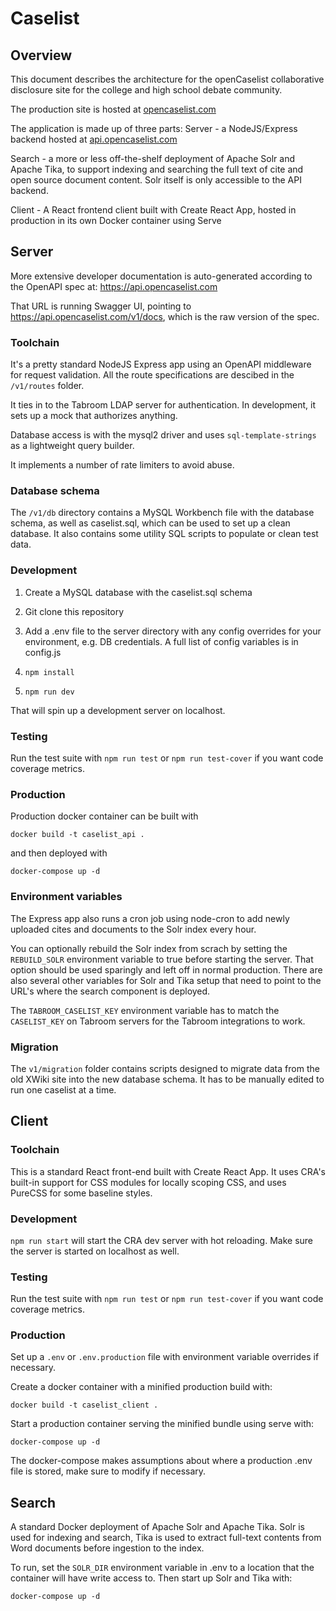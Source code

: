 # Caselist

## Overview

This document describes the architecture for the openCaselist collaborative disclosure site for the college and high school debate community.

The production site is hosted at [opencaselist.com](https://opencaselist.com)

The application is made up of three parts:
Server - a NodeJS/Express backend hosted at [api.opencaselist.com](https://api.opencaselist.com)

Search - a more or less off-the-shelf deployment of Apache Solr and Apache Tika, to support indexing and searching the full text of cite and open source document content. Solr itself is only accessible to the API backend.

Client - A React frontend client built with Create React App, hosted in production in its own Docker container using Serve

## Server
More extensive developer documentation is auto-generated according to the OpenAPI spec at: https://api.opencaselist.com

That URL is running Swagger UI, pointing to https://api.opencaselist.com/v1/docs, which is the raw version of the spec.

### Toolchain

It's a pretty standard NodeJS Express app using an OpenAPI middleware for request validation. All the route specifications are descibed in the `/v1/routes` folder.

It ties in to the Tabroom LDAP server for authentication. In development, it sets up a mock that authorizes anything.

Database access is with the mysql2 driver and uses `sql-template-strings` as a lightweight query builder.

It implements a number of rate limiters to avoid abuse.

### Database schema

The `/v1/db` directory contains a MySQL Workbench file with the database schema, as well as caselist.sql, which can be used to set up a clean database. It also contains some utility SQL scripts to populate or clean test data.

### Development

1. Create a MySQL database with the caselist.sql schema

2. Git clone this repository

3. Add a .env file to the server directory with any config overrides for your environment, e.g. DB credentials. A full list of config variables is in config.js

4. `npm install`

5. `npm run dev`

That will spin up a development server on localhost.

### Testing

Run the test suite with `npm run test` or `npm run test-cover` if you want code coverage metrics.

### Production

Production docker container can be built with

`docker build -t caselist_api .`

and then deployed with

`docker-compose up -d`

### Environment variables

The Express app also runs a cron job using node-cron to add newly uploaded cites and documents to the Solr index every hour.

You can optionally rebuild the Solr index from scrach by setting the `REBUILD_SOLR` environment variable to true before starting the server. That option should be used sparingly and left off in normal production. There are also several other variables for Solr and Tika setup that need to point to the URL's where the search component is deployed.

The `TABROOM_CASELIST_KEY` environment variable has to match the `CASELIST_KEY` on Tabroom servers for the Tabroom integrations to work.

### Migration

The `v1/migration` folder contains scripts designed to migrate data from the old XWiki site into the new database schema. It has to be manually edited to run one caselist at a time.

## Client

### Toolchain

This is a standard React front-end built with Create React App. It uses CRA's built-in support for CSS modules for locally scoping CSS, and uses PureCSS for some baseline styles.

### Development

`npm run start` will start the CRA dev server with hot reloading. Make sure the server is started on localhost as well.

### Testing

Run the test suite with `npm run test` or `npm run test-cover` if you want code coverage metrics.

### Production

Set up a `.env` or `.env.production` file with environment variable overrides if necessary.

Create a docker container with a minified production build with:

`docker build -t caselist_client .`

Start a production container serving the minified bundle using serve with:

`docker-compose up -d`

The docker-compose makes assumptions about where a production .env file is stored, make sure to modify if necessary.

## Search

A standard Docker deployment of Apache Solr and Apache Tika. Solr is used for indexing and search, Tika is used to extract full-text contents from Word documents before ingestion to the index.

To run, set the `SOLR_DIR` environment variable in .env to a location that the container will have write access to. Then start up Solr and Tika with:

`docker-compose up -d`
